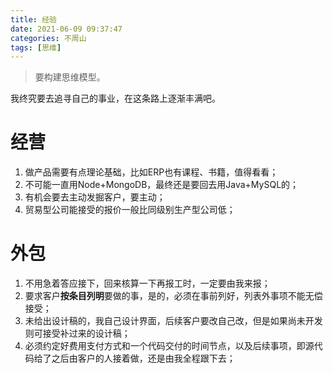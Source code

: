 ```yaml
---
title: 经验
date: 2021-06-09 09:37:47
categories: 不周山
tags: [思维]
---
```


> 要构建思维模型。

我终究要去追寻自己的事业，在这条路上逐渐丰满吧。
<!--more-->

# 经营
1. 做产品需要有点理论基础，比如ERP也有课程、书籍，值得看看；
2. 不可能一直用Node+MongoDB，最终还是要回去用Java+MySQL的；
3. 有机会要去主动发掘客户，要主动；
4. 贸易型公司能接受的报价一般比同级别生产型公司低；

# 外包
1. 不用急着答应接下，回来核算一下再报工时，一定要由我来报；
2. 要求客户**按条目列明**要做的事，是的，必须在事前列好，列表外事项不能无偿接受；
3. 未给出设计稿的，我自己设计界面，后续客户要改自己改，但是如果尚未开发则可接受补过来的设计稿；
4. 必须约定好费用支付方式和一个代码交付的时间节点，以及后续事项，即源代码给了之后由客户的人接着做，还是由我全程跟下去；
